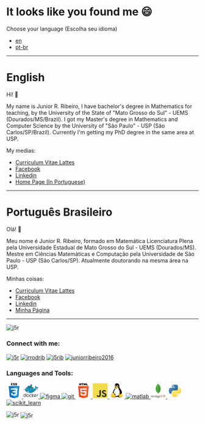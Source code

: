 <!--
**j5r/j5r** is a ✨ _special_ ✨ repository because its `README.md` (this file) appears on your GitHub profile.

Here are some ideas to get you started:
### Hi there 👋
- 🔭 I’m currently working on ...
- 🌱 I’m currently learning ...
- 👯 I’m looking to collaborate on ...
- 🤔 I’m looking for help with ...
- 💬 Ask me about ...
- 📫 How to reach me: ...
- 😄 Pronouns: ...
- ⚡ Fun fact: ...
-->



# It looks like you found me 😄
Choose your language (Escolha seu idioma)
 - [en](#english)
 - [pt-br](#português-brasileiro)


----
# English
Hi! 👋

My name is Junior R. Ribeiro, I have bachelor's degree in Mathematics for teaching, by the University of the State of "Mato Grosso do Sul" - UEMS (Dourados/MS/Brazil). I got my Master's degree in Mathematics and Computer Science by the University of "São Paulo" - USP (São Carlos/SP/Brazil). Currently I'm getting my PhD degree in the same area at USP.

 My medias:
  - [Curriculum Vitae Lattes](http://lattes.cnpq.br/3866983332299702)
  - [Facebook](https://www.facebook.com/JrRodRib)  
  - [Linkedin](https://www.linkedin.com/in/j5r)
  - [Home Page (In Portuguese)](http://tiny.cc/j5r)

----
# Português Brasileiro
Olá! 👋

Meu nome é Junior R. Ribeiro, formado em Matemática Licenciatura Plena pela Universidade Estadual de Mato Grosso do Sul - UEMS (Dourados/MS). Mestre em Ciências Matemáticas e Computação pela Universidade de São Paulo - USP (São Carlos/SP). Atualmente doutorando na mesma área na USP.
 
 Minhas coisas:
  - [Curriculum Vitae Lattes](http://lattes.cnpq.br/3866983332299702)
  - [Facebook](https://www.facebook.com/JrRodRib)  
  - [Linkedin](https://www.linkedin.com/in/j5r)
  - [Minha Página](http://tiny.cc/j5r)


----

<p align="left"> <img src="https://komarev.com/ghpvc/?username=j5r&label=Profile%20views&color=0e75b6&style=flat" alt="j5r" /> </p>

<h3 align="left">Connect with me:</h3>
<p align="left">
<a href="https://linkedin.com/in/j5r" target="blank"><img align="center" src="https://raw.githubusercontent.com/rahuldkjain/github-profile-readme-generator/master/src/images/icons/Social/linked-in-alt.svg" alt="j5r" height="30" width="40" /></a>
<a href="https://fb.com/jrrodrib" target="blank"><img align="center" src="https://raw.githubusercontent.com/rahuldkjain/github-profile-readme-generator/master/src/images/icons/Social/facebook.svg" alt="jrrodrib" height="30" width="40" /></a>
<a href="https://instagram.com/j5rib" target="blank"><img align="center" src="https://raw.githubusercontent.com/rahuldkjain/github-profile-readme-generator/master/src/images/icons/Social/instagram.svg" alt="j5rib" height="30" width="40" /></a>
<a href="https://www.youtube.com/c/juniorribeiro2016" target="blank"><img align="center" src="https://raw.githubusercontent.com/rahuldkjain/github-profile-readme-generator/master/src/images/icons/Social/youtube.svg" alt="juniorribeiro2016" height="30" width="40" /></a>
</p>

<h3 align="left">Languages and Tools:</h3>
<p align="left"> <a href="https://www.w3schools.com/css/" target="_blank"> <img src="https://raw.githubusercontent.com/devicons/devicon/master/icons/css3/css3-original-wordmark.svg" alt="css3" width="40" height="40"/> </a> <a href="https://www.docker.com/" target="_blank"> <img src="https://raw.githubusercontent.com/devicons/devicon/master/icons/docker/docker-original-wordmark.svg" alt="docker" width="40" height="40"/> </a> <a href="https://www.figma.com/" target="_blank"> <img src="https://www.vectorlogo.zone/logos/figma/figma-icon.svg" alt="figma" width="40" height="40"/> </a> <a href="https://git-scm.com/" target="_blank"> <img src="https://www.vectorlogo.zone/logos/git-scm/git-scm-icon.svg" alt="git" width="40" height="40"/> </a> <a href="https://www.w3.org/html/" target="_blank"> <img src="https://raw.githubusercontent.com/devicons/devicon/master/icons/html5/html5-original-wordmark.svg" alt="html5" width="40" height="40"/> </a> <a href="https://developer.mozilla.org/en-US/docs/Web/JavaScript" target="_blank"> <img src="https://raw.githubusercontent.com/devicons/devicon/master/icons/javascript/javascript-original.svg" alt="javascript" width="40" height="40"/> </a> <a href="https://www.linux.org/" target="_blank"> <img src="https://raw.githubusercontent.com/devicons/devicon/master/icons/linux/linux-original.svg" alt="linux" width="40" height="40"/> </a> <a href="https://www.mathworks.com/" target="_blank"> <img src="https://upload.wikimedia.org/wikipedia/commons/2/21/Matlab_Logo.png" alt="matlab" width="40" height="40"/> </a> <a href="https://www.mongodb.com/" target="_blank"> <img src="https://raw.githubusercontent.com/devicons/devicon/master/icons/mongodb/mongodb-original-wordmark.svg" alt="mongodb" width="40" height="40"/> </a> <a href="https://www.python.org" target="_blank"> <img src="https://raw.githubusercontent.com/devicons/devicon/master/icons/python/python-original.svg" alt="python" width="40" height="40"/> </a> <a href="https://scikit-learn.org/" target="_blank"> <img src="https://upload.wikimedia.org/wikipedia/commons/0/05/Scikit_learn_logo_small.svg" alt="scikit_learn" width="40" height="40"/> </a> </p>

<p><img align="left" src="https://github-readme-stats.vercel.app/api/top-langs?username=j5r&show_icons=true&locale=en&layout=compact" alt="j5r" /></p>

<p>&nbsp;<img align="center" src="https://github-readme-stats.vercel.app/api?username=j5r&show_icons=true&locale=en" alt="j5r" /></p>


